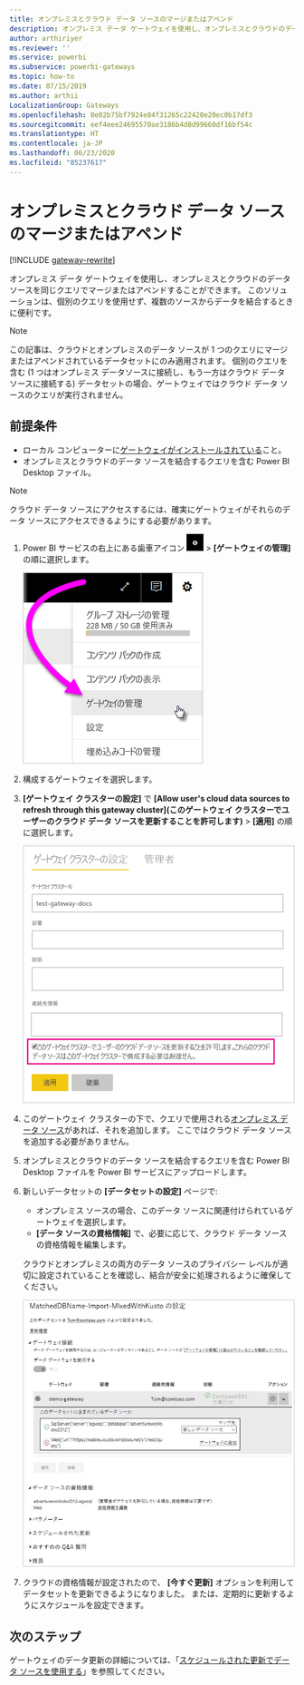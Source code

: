 ```yaml
---
title: オンプレミスとクラウド データ ソースのマージまたはアペンド
description: オンプレミス データ ゲートウェイを使用し、オンプレミスとクラウドのデータ ソースを同じクエリでマージまたはアペンドします。
author: arthiriyer
ms.reviewer: ''
ms.service: powerbi
ms.subservice: powerbi-gateways
ms.topic: how-to
ms.date: 07/15/2019
ms.author: arthii
LocalizationGroup: Gateways
ms.openlocfilehash: 0e02b75bf7924e84f31265c22420e20ec0b17df3
ms.sourcegitcommit: eef4eee24695570ae3186b4d8d99660df16bf54c
ms.translationtype: HT
ms.contentlocale: ja-JP
ms.lasthandoff: 06/23/2020
ms.locfileid: "85237617"
---
```

# <a name="merge-or-append-on-premises-and-cloud-data-sources"></a>オンプレミスとクラウド データ ソースのマージまたはアペンド

[!INCLUDE [gateway-rewrite](../includes/gateway-rewrite.md)]

オンプレミス データ ゲートウェイを使用し、オンプレミスとクラウドのデータ ソースを同じクエリでマージまたはアペンドすることができます。 このソリューションは、個別のクエリを使用せず、複数のソースからデータを結合するときに便利です。

>[!NOTE]
>この記事は、クラウドとオンプレミスのデータ ソースが 1 つのクエリにマージまたはアペンドされているデータセットにのみ適用されます。 個別のクエリを含む (1 つはオンプレミス データソースに接続し、もう一方はクラウド データ ソースに接続する) データセットの場合、ゲートウェイではクラウド データ ソースのクエリが実行されません。

## <a name="prerequisites"></a>前提条件

- ローカル コンピューターに[ゲートウェイがインストールされている](/data-integration/gateway/service-gateway-install)こと。
- オンプレミスとクラウドのデータ ソースを結合するクエリを含む Power BI Desktop ファイル。

>[!NOTE]
>クラウド データ ソースにアクセスするには、確実にゲートウェイがそれらのデータ ソースにアクセスできるようにする必要があります。

1. Power BI サービスの右上にある歯車アイコン ![[設定] 歯車アイコン](media/service-gateway-mashup-on-premises-cloud/icon-gear.png) >  **[ゲートウェイの管理]** の順に選択します。

    ![ゲートウェイを管理する](media/service-gateway-mashup-on-premises-cloud/manage-gateways.png)

2. 構成するゲートウェイを選択します。

3. **[ゲートウェイ クラスターの設定]** で **[Allow user's cloud data sources to refresh through this gateway cluster]\(このゲートウェイ クラスターでユーザーのクラウド データ ソースを更新することを許可します\)**  >  **[適用]** の順に選択します。

    ![このゲートウェイ クラスターで更新する](media/service-gateway-mashup-on-premises-cloud/refresh-gateway-cluster.png)

4. このゲートウェイ クラスターの下で、クエリで使用される[オンプレミス データ ソース](service-gateway-enterprise-manage-scheduled-refresh.md#add-a-data-source)があれば、それを追加します。 ここではクラウド データ ソースを追加する必要がありません。

5. オンプレミスとクラウドのデータ ソースを結合するクエリを含む Power BI Desktop ファイルを Power BI サービスにアップロードします。

6. 新しいデータセットの **[データセットの設定]** ページで:

   - オンプレミス ソースの場合、このデータ ソースに関連付けられているゲートウェイを選択します。
   - **[データ ソースの資格情報]** で、必要に応じて、クラウド データ ソースの資格情報を編集します。

    クラウドとオンプレミスの両方のデータ ソースのプライバシー レベルが適切に設定されていることを確認し、結合が安全に処理されるように確保してください。

     ![データセットの設定](media/service-gateway-mashup-on-premises-cloud/dataset-settings.png)

7. クラウドの資格情報が設定されたので、 **[今すぐ更新]** オプションを利用してデータセットを更新できるようになりました。 または、定期的に更新するようにスケジュールを設定できます。

## <a name="next-steps"></a>次のステップ

ゲートウェイのデータ更新の詳細については、「[スケジュールされた更新でデータ ソースを使用する](service-gateway-enterprise-manage-scheduled-refresh.md#use-the-data-source-for-scheduled-refresh)」を参照してください。
